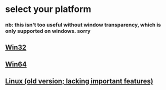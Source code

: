 <head>
	<title>"Touch Rapotr. Love Rapotr."</title>
	<link rel="preconnect" href="https://fonts.googleapis.com">
	<link rel="preconnect" href="https://fonts.gstatic.com" crossorigin>
	<link href="https://fonts.googleapis.com/css2?family=Atkinson+Hyperlegible&display=swap" rel="stylesheet">
	<link href="/style.css" rel="stylesheet" />
</head>

# select your platform

### nb: this isn't too useful without window transparency, which is only supported on windows. sorry

## [Win32](https://mega.nz/file/pAhSRIYT#xowpmcyPVbk42HAOTSKiv3aUum_duPpB4Jepdvgu4yk)

## [Win64](https://mega.nz/file/UJZSBTZT#1RkkpxL4rwZbghqwCV9I2ioIBQ19EhmSmRuyVkRcOTA)

## [Linux (old version; lacking important features)](https://mega.nz/file/MABgUCKb#y6AMJG4VzvrARtc67t1Ias5ghhQJzWxhfLnkpcliFos)
